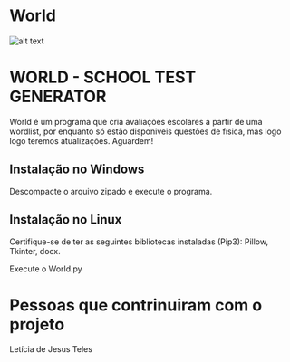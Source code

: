 # World

![alt text](https://github.com/rootmoura/refactored-sniffle/blob/master/de.png?raw=true)


<h1> WORLD - SCHOOL TEST GENERATOR </h1>
  
  
  World é um programa que cria avaliações escolares a partir de uma wordlist, por enquanto só estão disponiveis
  questões de física, mas logo logo teremos atualizações. Aguardem!
  
  
<h2>Instalação no Windows </h2>
Descompacte o arquivo zipado e execute o programa.

<h2> Instalação no Linux </h2>

Certifique-se de ter as seguintes bibliotecas instaladas (Pip3):
Pillow,
Tkinter,
docx.

Execute o World.py

<h1> Pessoas que contrinuiram com o projeto </h1>
Letícia de Jesus Teles

  
  
